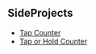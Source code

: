 SideProjects
--------------

* [Tap Counter](https://github.com/rocooshiang/LearningSwiftRecord/tree/ModifyBranch/SideProjects/docs/TapCounter)
* [Tap or Hold Counter](https://github.com/rocooshiang/LearningSwiftRecord/tree/ModifyBranch/SideProjects/docs/GestureRecognizer)
